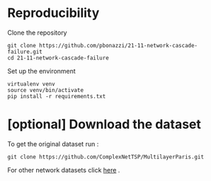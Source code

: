 # Reproducibility

Clone the repository

```
git clone https://github.com/pbonazzi/21-11-network-cascade-failure.git
cd 21-11-network-cascade-failure
```

Set up the environment 

```
virtualenv venv
source venv/bin/activate
pip install -r requirements.txt
```

# [optional] Download the dataset

To get the original dataset run :

```
git clone https://github.com/ComplexNetTSP/MultilayerParis.git
```

For other network datasets click [here](https://icon.colorado.edu/#!/networks) .